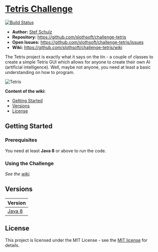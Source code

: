 #  [Tetris Challenge](https://github.com/slothsoft/challenge-tetris/wiki)

[![Build Status](https://travis-ci.org/slothsoft/challenge-tetris.svg?branch=master)](https://travis-ci.org/slothsoft/challenge-tetris)

- **Author:** [Stef Schulz](mailto:s.schulz@slothsoft.de)
- **Repository:** <https://github.com/slothsoft/challenge-tetris>
- **Open Issues:** <https://github.com/slothsoft/challenge-tetris/issues>
- **Wiki:** <https://github.com/slothsoft/challenge-tetris/wiki>


The Tetris project is exactly what it says on the tin - a couple of classes to create a simple Tetris GUI which allows for anyone to create their own AI (artificial intelligence). Well, maybe not anyone, you need at least a basic understanding on how to program.


![Tetris](https://github.com/slothsoft/tetris-challenge/wiki/tetris_overview.png)

**Content of the wiki:**

- [Getting Started](#getting-started)
- [Versions](#versions)
- [License](#license)


## Getting Started

### Prerequisites

You need at least **Java 8** or above to run the code.

### Using the Challenge

*See the [wiki](https://github.com/slothsoft/challenge-tetris/wiki).*


##  Versions

| Version       |
| ------------- |
| [Java 8](https://github.com/slothsoft/challenge-tetris) |


## License

This project is licensed under the MIT License - see the [MIT license](https://opensource.org/licenses/MIT) for details.